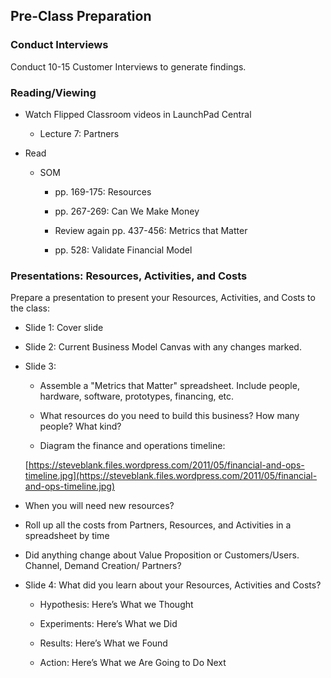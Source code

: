 ## Pre-Class Preparation

### Conduct Interviews

Conduct 10-15 Customer Interviews  to generate findings.

### Reading/Viewing	

* Watch Flipped Classroom videos in LaunchPad Central

    * Lecture 7: Partners

* Read 

    * SOM 

        * pp. 169-175: Resources

        * pp. 267-269: Can We Make Money

        * Review again pp. 437-456: Metrics that Matter 

        * pp. 528: Validate Financial Model

### Presentations: Resources, Activities, and Costs

Prepare a presentation to present your Resources, Activities, and Costs to the class:

* Slide 1: Cover slide

* Slide 2: Current Business Model Canvas with any changes marked.

* Slide 3: 

    * Assemble a "Metrics that Matter" spreadsheet. Include people, hardware, software, prototypes, financing, etc.

    * What resources do you need to build this business? How many people? What kind?

    * Diagram the finance and operations timeline:

    [https://steveblank.files.wordpress.com/2011/05/financial-and-ops-timeline.jpg](https://steveblank.files.wordpress.com/2011/05/financial-and-ops-timeline.jpg)

* When you will need new resources?

* Roll up all the costs from Partners, Resources, and Activities in a spreadsheet by time

* Did anything change about Value Proposition or Customers/Users. Channel, Demand Creation/ Partners?

* Slide 4: What did you learn about your Resources, Activities and Costs?

    * Hypothesis: Here’s What we Thought

    * Experiments: Here’s What we Did

    * Results: Here’s What we Found

    * Action: Here’s What we Are Going to Do Next
